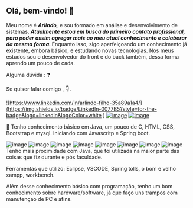 ## Olá, bem-vindo!  :wave: 
Meu nome é <b><i> Arlindo,</i></b> e sou formado em análise e desenvolvimento de sistemas.
<i> <b> <strong>Atualmente estou em busca do primeiro contato profissional, para poder assim agregar mais ao meu atual conhecimento e colaborar da mesma forma. </strong></b> </i>Enquanto isso, sigo aperfeiçoando um conhecimento já existente, embora básico, e estudando novas tecnologias. 
Nos meus estudos sou o desenvolvedor do front e do back também, dessa forma aprendo um pouco de cada.

Alguma dúvida : :question:

Se quiser falar comigo , :point_down:.

<a href="https://www.linkedin.com/in/arlindo-filho-35a89a1a4/"> ![https://www.linkedin.com/in/arlindo-filho-35a89a1a4/](https://img.shields.io/badge/LinkedIn-0077B5?style=for-the-badge&logo=linkedin&logoColor=white
)</a>
<a href="https://api.whatsapp.com/send?phone=5581992870704&text=Oi%2C%20eu%20venho%20do%20git.">
![image](https://img.shields.io/badge/WhatsApp-25D366?style=for-the-badge&logo=whatsapp&logoColor=white
)</a>
<a href="https://www.instagram.com/afilho_/">![image](https://img.shields.io/badge/Instagram-E4405F?style=for-the-badge&logo=instagram&logoColor=white
)</a>

:construction_worker:	Tenho conhecimento básico em Java, um pouco de C, HTML, CSS,  Bootstrap e mysql.
Iniciando com Javascritp e Spring boot.

 ![image](https://img.shields.io/badge/Java-ED8B00?style=for-the-badge&logo=java&logoColor=white
)
 ![image](https://img.shields.io/badge/C-00599C?style=for-the-badge&logo=c&logoColor=white
)
 ![image](https://img.shields.io/badge/HTML5-E34F26?style=for-the-badge&logo=html5&logoColor=white
)
 ![image](https://img.shields.io/badge/CSS3-1572B6?style=for-the-badge&logo=css3&logoColor=white
)
 ![image](https://img.shields.io/badge/Bootstrap-563D7C?style=for-the-badge&logo=bootstrap&logoColor=white
)
 ![image](https://img.shields.io/badge/MySQL-00000F?style=for-the-badge&logo=mysql&logoColor=white
)
 ![image](https://img.shields.io/badge/JavaScript-F7DF1E?style=for-the-badge&logo=javascript&logoColor=black
)
![image](https://img.shields.io/badge/Spring-6DB33F?style=for-the-badge&logo=spring&logoColor=white
)
<br>
Tenho mais proximidade com Java, que foi utilizada na maior parte das coisas que fiz durante e pós faculdade. 
 
Ferramentas que utilizo: Eclipse, VSCODE, Spring tolls, o bom e velho xampp, workbench.

Além desse conhecimento básico com programação, tenho um bom conhecimento sobre hardware/software, já que faço uns trampos com manutençao de PC e afins. 




